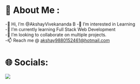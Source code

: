 # 💫 About Me :

-👋 Hi, I’m @AkshayVivekananda B
-👀 I’m interested in Learning<br>
-🌱 I’m currently learning Full Stack Web Development<br>
-💞️ I’m looking to collaborate on multiple projects.<br>
-📫 Reach me @ akshay9880152461@hotmail.com<br>


# 🌐 Socials:
<p align="left"> <a href="https://github.com/thinkright20"><img src="https://skillicons.dev/icons?i=vscode,replit,github,mongodb,css,html,js,express,bots,nodejs"> </a> </p>
<!---
AkshayVivekananda/AkshayVivekananda is a ✨ special ✨ repository because its `README.md` (this file) appears on your GitHub profile.
You can click the Preview link to take a look at your changes.
--->
